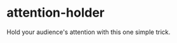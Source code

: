 # attention-holder

Hold your audience's attention with this one simple trick.

<!-- add example of running the command with an example output slideshow  -->

